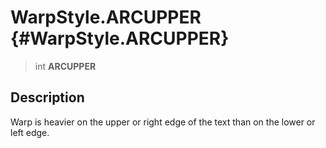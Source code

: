 WarpStyle.ARCUPPER {#WarpStyle.ARCUPPER}
==================

> int **ARCUPPER**

Description
-----------

Warp is heavier on the upper or right edge of the text than on the lower
or left edge.
